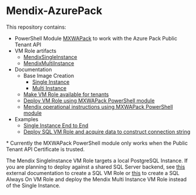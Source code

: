 # Mendix-AzurePack

This repository contains:

* PowerShell Module [MXWAPack](/MXWAPack) to work with the Azure Pack Public Tenant API
* VM Role artifacts
  * [MendixSingleInstance](/VMRole/MendixSingleInstance)
  * [MendixMultiInstance](/VMRole/MendixMultiInstance)
* Documentation
  * Base Image Creation
    * [Single Instance](/Documentation/BaseImage.md)
    * [Multi Instance](/Documentation/BaseImage_MultiInstance.md)
  * [Make VM Role available for tenants](/Documentation/AddVMRole.md)
  * [Deploy VM Role using MXWAPack PowerShell module](/Documentation/DeployVMRole.md)
  * [Mendix operational instructions using MXWAPack PowerShell module](/Documentation/MendixOperations.md)
* Examples
  * [Single Instance End to End](/Examples/01-SingleInstance_End2End.ps1)
  * [Deploy SQL VM Role and acquire data to construct connection string](/Examples/02-SQLInstance.ps1)

\* Currently the MXWAPack PowerShell module only works when the Public Tenant API Certificate is trusted.

The Mendix SingleInstance VM Role targets a local PostgreSQL Instance. If you are planning to deploy against a shared SQL Server backend, see [this](https://github.com/itnetxbe/VMRoles/tree/master/SQL2016) external documentation to create a SQL VM Role or [this](https://github.com/itnetxbe/VMRoles/tree/master/SQL2016AO) to create a SQL Always On VM Role and deploy the Mendix Multi Instance VM Role instead of the Single Instance.
